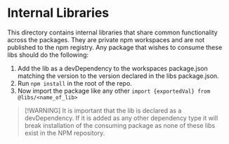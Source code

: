 # Internal Libraries

This directory contains internal libraries that share common functionality across the packages. They are private npm workspaces and are not published to the npm registry. Any package that wishes to consume these libs should do the following:

1. Add the lib as a devDependency to the workspaces package.json matching the version to the version declared in the libs package.json.
2. Run `npm install` in the root of the repo.
3. Now import the package like any other `import {exportedVal} from @libs/<name_of_lib>`

> [!WARNING] It is important that the lib is declared as a devDependency. If it is added as any other dependency type it will break installation of the consuming package as none of these libs exist in the NPM repository.
